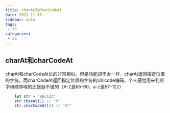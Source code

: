 ```yaml
---
title: charAt和charCodeAt
date: 2021-11-15
sidebar: auto
tags: 
 - JS
categories:
 - JS
---
```


## charAt和charCodeAt  
charAt和charCodeAt长的非常相似，但是功能却不太一样，charAt返回指定位置的字符，而charCodeAt返回指定位置的字符的Unicode编码，个人感觉用来判断字母顺序啥的还是挺不错的（A-Z是65-90，a-z是97-122）
```javascript
    let str = "abc123"
    str.charAt(1) // "b"
    str.charCodeAt(1) // "97"
```
